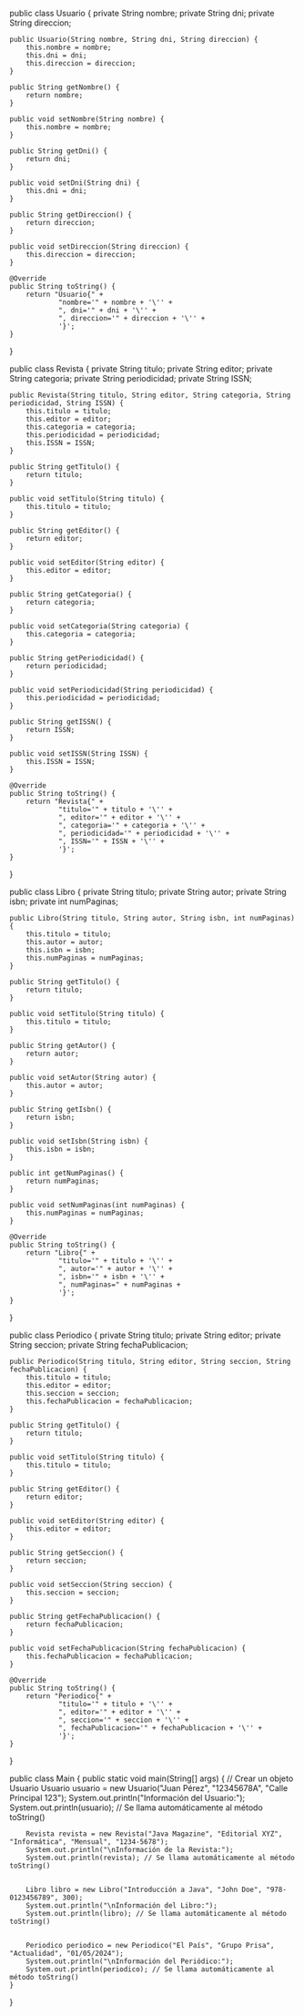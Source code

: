 public class Usuario {
    private String nombre;
    private String dni;
    private String direccion;

    public Usuario(String nombre, String dni, String direccion) {
        this.nombre = nombre;
        this.dni = dni;
        this.direccion = direccion;
    }

    public String getNombre() {
        return nombre;
    }

    public void setNombre(String nombre) {
        this.nombre = nombre;
    }

    public String getDni() {
        return dni;
    }

    public void setDni(String dni) {
        this.dni = dni;
    }

    public String getDireccion() {
        return direccion;
    }

    public void setDireccion(String direccion) {
        this.direccion = direccion;
    }

    @Override
    public String toString() {
        return "Usuario{" +
                "nombre='" + nombre + '\'' +
                ", dni='" + dni + '\'' +
                ", direccion='" + direccion + '\'' +
                '}';
    }
}

public class Revista {
    private String titulo;
    private String editor;
    private String categoria;
    private String periodicidad;
    private String ISSN;

    public Revista(String titulo, String editor, String categoria, String periodicidad, String ISSN) {
        this.titulo = titulo;
        this.editor = editor;
        this.categoria = categoria;
        this.periodicidad = periodicidad;
        this.ISSN = ISSN;
    }

    public String getTitulo() {
        return titulo;
    }

    public void setTitulo(String titulo) {
        this.titulo = titulo;
    }

    public String getEditor() {
        return editor;
    }

    public void setEditor(String editor) {
        this.editor = editor;
    }

    public String getCategoria() {
        return categoria;
    }

    public void setCategoria(String categoria) {
        this.categoria = categoria;
    }

    public String getPeriodicidad() {
        return periodicidad;
    }

    public void setPeriodicidad(String periodicidad) {
        this.periodicidad = periodicidad;
    }

    public String getISSN() {
        return ISSN;
    }

    public void setISSN(String ISSN) {
        this.ISSN = ISSN;
    }

    @Override
    public String toString() {
        return "Revista{" +
                "titulo='" + titulo + '\'' +
                ", editor='" + editor + '\'' +
                ", categoria='" + categoria + '\'' +
                ", periodicidad='" + periodicidad + '\'' +
                ", ISSN='" + ISSN + '\'' +
                '}';
    }
}

public class Libro {
    private String titulo;
    private String autor;
    private String isbn;
    private int numPaginas;

    public Libro(String titulo, String autor, String isbn, int numPaginas) {
        this.titulo = titulo;
        this.autor = autor;
        this.isbn = isbn;
        this.numPaginas = numPaginas;
    }

    public String getTitulo() {
        return titulo;
    }

    public void setTitulo(String titulo) {
        this.titulo = titulo;
    }

    public String getAutor() {
        return autor;
    }

    public void setAutor(String autor) {
        this.autor = autor;
    }

    public String getIsbn() {
        return isbn;
    }

    public void setIsbn(String isbn) {
        this.isbn = isbn;
    }

    public int getNumPaginas() {
        return numPaginas;
    }

    public void setNumPaginas(int numPaginas) {
        this.numPaginas = numPaginas;
    }

    @Override
    public String toString() {
        return "Libro{" +
                "titulo='" + titulo + '\'' +
                ", autor='" + autor + '\'' +
                ", isbn='" + isbn + '\'' +
                ", numPaginas=" + numPaginas +
                '}';
    }
}

public class Periodico {
    private String titulo;
    private String editor;
    private String seccion;
    private String fechaPublicacion;

    public Periodico(String titulo, String editor, String seccion, String fechaPublicacion) {
        this.titulo = titulo;
        this.editor = editor;
        this.seccion = seccion;
        this.fechaPublicacion = fechaPublicacion;
    }

    public String getTitulo() {
        return titulo;
    }

    public void setTitulo(String titulo) {
        this.titulo = titulo;
    }

    public String getEditor() {
        return editor;
    }

    public void setEditor(String editor) {
        this.editor = editor;
    }

    public String getSeccion() {
        return seccion;
    }

    public void setSeccion(String seccion) {
        this.seccion = seccion;
    }

    public String getFechaPublicacion() {
        return fechaPublicacion;
    }

    public void setFechaPublicacion(String fechaPublicacion) {
        this.fechaPublicacion = fechaPublicacion;
    }

    @Override
    public String toString() {
        return "Periodico{" +
                "titulo='" + titulo + '\'' +
                ", editor='" + editor + '\'' +
                ", seccion='" + seccion + '\'' +
                ", fechaPublicacion='" + fechaPublicacion + '\'' +
                '}';
    }
}

public class Main {
    public static void main(String[] args) {
        // Crear un objeto Usuario
        Usuario usuario = new Usuario("Juan Pérez", "12345678A", "Calle Principal 123");
        System.out.println("Información del Usuario:");
        System.out.println(usuario); // Se llama automáticamente al método toString()

      
        Revista revista = new Revista("Java Magazine", "Editorial XYZ", "Informática", "Mensual", "1234-5678");
        System.out.println("\nInformación de la Revista:");
        System.out.println(revista); // Se llama automáticamente al método toString()

        
        Libro libro = new Libro("Introducción a Java", "John Doe", "978-0123456789", 300);
        System.out.println("\nInformación del Libro:");
        System.out.println(libro); // Se llama automáticamente al método toString()

      
        Periodico periodico = new Periodico("El País", "Grupo Prisa", "Actualidad", "01/05/2024");
        System.out.println("\nInformación del Periódico:");
        System.out.println(periodico); // Se llama automáticamente al método toString()
    }
}
